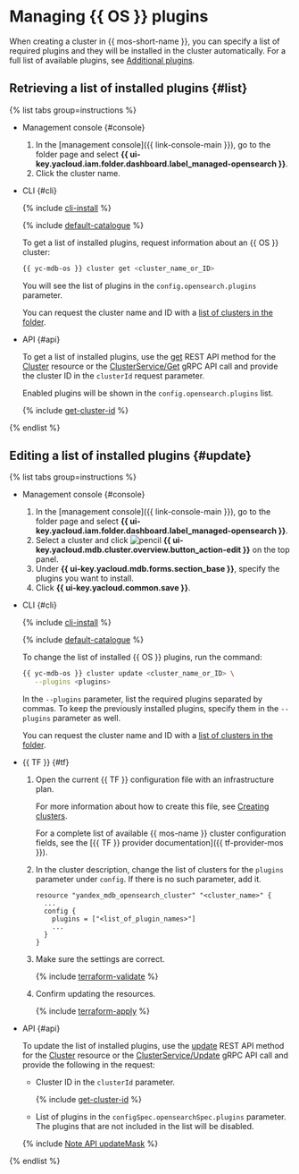 # Managing {{ OS }} plugins

When creating a cluster in {{ mos-short-name }}, you can specify a list of required plugins and they will be installed in the cluster automatically. For a full list of available plugins, see [Additional plugins](../concepts/plugins.md#opensearch).

## Retrieving a list of installed plugins {#list}

{% list tabs group=instructions %}

- Management console {#console}

   1. In the [management console]({{ link-console-main }}), go to the folder page and select **{{ ui-key.yacloud.iam.folder.dashboard.label_managed-opensearch }}**.
   1. Click the cluster name.

- CLI {#cli}

   {% include [cli-install](../../_includes/cli-install.md) %}

   {% include [default-catalogue](../../_includes/default-catalogue.md) %}

   To get a list of installed plugins, request information about an {{ OS }} cluster:

   ```bash
   {{ yc-mdb-os }} cluster get <cluster_name_or_ID>
   ```

   You will see the list of plugins in the `config.opensearch.plugins` parameter.

   You can request the cluster name and ID with a [list of clusters in the folder](cluster-list.md#list-clusters).

- API {#api}

   To get a list of installed plugins, use the [get](../api-ref/Cluster/get.md) REST API method for the [Cluster](../api-ref/Cluster/index.md) resource or the [ClusterService/Get](../api-ref/grpc/Cluster/get.md) gRPC API call and provide the cluster ID in the `clusterId` request parameter.

   Enabled plugins will be shown in the `config.opensearch.plugins` list.

   {% include [get-cluster-id](../../_includes/managed-opensearch/get-cluster-id.md) %}

{% endlist %}

## Editing a list of installed plugins {#update}

{% list tabs group=instructions %}

- Management console {#console}

   1. In the [management console]({{ link-console-main }}), go to the folder page and select **{{ ui-key.yacloud.iam.folder.dashboard.label_managed-opensearch }}**.
   1. Select a cluster and click ![pencil](../../_assets/console-icons/pencil.svg) **{{ ui-key.yacloud.mdb.cluster.overview.button_action-edit }}** on the top panel.
   1. Under **{{ ui-key.yacloud.mdb.forms.section_base }}**, specify the plugins you want to install.
   1. Click **{{ ui-key.yacloud.common.save }}**.

- CLI {#cli}

   {% include [cli-install](../../_includes/cli-install.md) %}

   {% include [default-catalogue](../../_includes/default-catalogue.md) %}

   To change the list of installed {{ OS }} plugins, run the command:

   ```bash
   {{ yc-mdb-os }} cluster update <cluster_name_or_ID> \
      --plugins <plugins>
   ```

   In the `--plugins` parameter, list the required plugins separated by commas. To keep the previously installed plugins, specify them in the `--plugins` parameter as well.

   You can request the cluster name and ID with a [list of clusters in the folder](cluster-list.md#list-clusters).

- {{ TF }} {#tf}

   1. Open the current {{ TF }} configuration file with an infrastructure plan.

      For more information about how to create this file, see [Creating clusters](cluster-create.md).

      For a complete list of available {{ mos-name }} cluster configuration fields, see the [{{ TF }} provider documentation]({{ tf-provider-mos }}).

   1. In the cluster description, change the list of clusters for the `plugins` parameter under `config`. If there is no such parameter, add it.

      ```hcl
      resource "yandex_mdb_opensearch_cluster" "<cluster_name>" {
        ...
        config {
          plugins = ["<list_of_plugin_names>"]
          ...
        }
      }
      ```

   1. Make sure the settings are correct.

      {% include [terraform-validate](../../_includes/mdb/terraform/validate.md) %}

   1. Confirm updating the resources.

      {% include [terraform-apply](../../_includes/mdb/terraform/apply.md) %}

- API {#api}

   To update the list of installed plugins, use the [update](../api-ref/Cluster/update.md) REST API method for the [Cluster](../api-ref/Cluster/index.md) resource or the [ClusterService/Update](../api-ref/grpc/Cluster/update.md) gRPC API call and provide the following in the request:

   * Cluster ID in the `clusterId` parameter.

      {% include [get-cluster-id](../../_includes/managed-opensearch/get-cluster-id.md) %}

   * List of plugins in the `configSpec.opensearchSpec.plugins` parameter. The plugins that are not included in the list will be disabled.

   {% include [Note API updateMask](../../_includes/note-api-updatemask.md) %}

{% endlist %}
